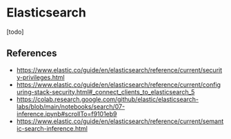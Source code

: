 # Elasticsearch
[todo]

## References
- https://www.elastic.co/guide/en/elasticsearch/reference/current/security-privileges.html
- https://www.elastic.co/guide/en/elasticsearch/reference/current/configuring-stack-security.html#_connect_clients_to_elasticsearch_5
- https://colab.research.google.com/github/elastic/elasticsearch-labs/blob/main/notebooks/search/07-inference.ipynb#scrollTo=f9101eb9
- https://www.elastic.co/guide/en/elasticsearch/reference/current/semantic-search-inference.html

